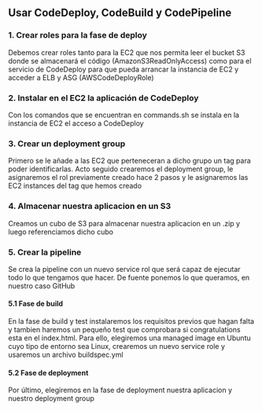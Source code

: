 ## Usar CodeDeploy, CodeBuild y CodePipeline

### 1. Crear roles para la fase de deploy
Debemos crear roles tanto para la EC2 que nos permita leer el bucket S3 donde se almacenará el código (AmazonS3ReadOnlyAccess) como para el servicio de CodeDeploy para que pueda arrancar la instancia de EC2 y acceder a ELB y ASG (AWSCodeDeployRole)
### 2. Instalar en el EC2 la aplicación de CodeDeploy
Con los comandos que se encuentran en commands.sh se instala en la instancia de EC2 el acceso a CodeDeploy
### 3. Crear un deployment group
Primero se le añade a las EC2 que perteneceran a dicho grupo un tag para poder identificarlas. Acto seguido crearemos el deployment group, le asignaremos el rol previamente creado hace 2 pasos y le asignaremos las EC2 instances del tag que hemos creado
### 4. Almacenar nuestra aplicacion en un S3
Creamos un cubo de S3 para almacenar nuestra aplicacion en un .zip y luego referenciamos dicho cubo
### 5. Crear la pipeline
Se crea la pipeline con un nuevo service rol que será capaz de ejecutar todo lo que tengamos que hacer. De fuente ponemos lo que queramos, en nuestro caso GitHub
#### 5.1 Fase de build
En la fase de build y test instalaremos los requisitos previos que hagan falta y tambien haremos un pequeño test que comprobara si congratulations esta en el index.html. Para ello, elegiremos una managed image en Ubuntu cuyo tipo de entorno sea Linux, crearemos un nuevo service role y usaremos un archivo buildspec.yml
#### 5.2 Fase de deployment
Por último, elegiremos en la fase de deployment nuestra aplicacion y nuestro deployment group

